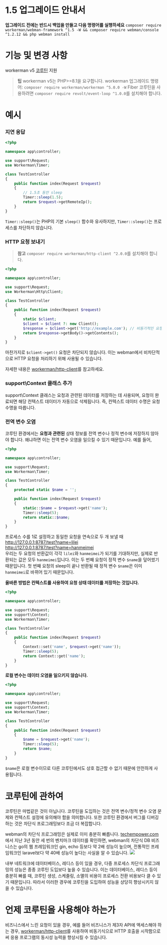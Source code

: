 # 1.5 업그레이드 안내서

**업그레이드 전에는 반드시 백업을 만들고 다음 명령어를 실행하세요**
`composer require workerman/webman-framework ^1.5 -W && composer require webman/console ^1.2.12 && php webman install`

# 기능 및 변경 사항

workerman v5 [코루틴](https://www.workerman.net/doc/workerman/fiber.html) 지원

> **팁**
> workerman v5는 PHP>=8.1을 요구합니다.
> workerman 업그레이드 명령어: `composer require workerman/workerman ^5.0.0 -W`
> Fiber 코루틴을 사용하려면 `composer require revolt/event-loop ^1.0.0`를 설치해야 합니다.

# 예시
### 지연 응답

```php
<?php

namespace app\controller;

use support\Request;
use Workerman\Timer;

class TestController
{
    public function index(Request $request)
    {
        // 1.5초 동안 sleep
        Timer::sleep(1.5);
        return $request->getRemoteIp();
    }
}
```
`Timer::sleep()`는 PHP의 기본 `sleep()` 함수와 유사하지만, `Timer::sleep()`는 프로세스를 차단하지 않습니다.

### HTTP 요청 보내기

> **참고**
> `composer require workerman/http-client ^2.0.0`를 설치해야 합니다.

```php
<?php

namespace app\controller;

use support\Request;
use Workerman\Http\Client;

class TestController
{
    public function index(Request $request)
    {
        static $client;
        $client = $client ?: new Client();
        $response = $client->get('http://example.com'); // 비동기적인 요청을 동기적으로 보냄
        return $response->getBody()->getContents();
    }
}
```
마찬가지로 `$client->get()` 요청은 차단되지 않습니다. 이는 webman에서 비차단적으로 HTTP 요청을 처리하기 위해 사용될 수 있습니다.

자세한 내용은 [workerman/http-client](https://www.workerman.net/doc/workerman/components/workerman-http-client.html)를 참고하세요.

### support\Context 클래스 추가

support\Context 클래스는 요청과 관련된 데이터를 저장하는 데 사용되며, 요청이 완료되면 해당 컨텍스트 데이터가 자동으로 삭제됩니다. 즉, 컨텍스트 데이터 수명은 요청 수명을 따릅니다.

### 전역 변수 오염

코루틴 환경에서는 **요청과 관련된** 상태 정보를 전역 변수나 정적 변수에 저장하지 않아야 합니다. 왜냐하면 이는 전역 변수 오염을 일으킬 수 있기 때문입니다. 예를 들어,

```php
<?php

namespace app\controller;

use support\Request;
use Workerman\Timer;

class TestController
{
    protected static $name = '';

    public function index(Request $request)
    {
        static::$name = $request->get('name');
        Timer::sleep(5);
        return static::$name;
    }
}
```

프로세스 수를 1로 설정하고 동일한 요청을 연속으로 두 개 보낼 때  
http://127.0.0.1:8787/test?name=lilei  
http://127.0.0.1:8787/test?name=hanmeimei  
우리는 두 요청의 반환값이 각각 `lilei`와 `hanmeimei`가 되기를 기대하지만, 실제로 반환되는 값은 모두 `hanmeimei`입니다. 이는 두 번째 요청이 정적 변수 `$name`을 덮어썼기 때문입니다. 첫 번째 요청의 sleep이 끝나 반환될 때 정적 변수 `$name`은 이미 `hanmeimei`로 바뀌어 있기 때문입니다.

**올바른 방법은 컨텍스트를 사용하여 요청 상태 데이터를 저장하는 것입니다.**
```php
<?php

namespace app\controller;

use support\Request;
use support\Context;
use Workerman\Timer;

class TestController
{
    public function index(Request $request)
    {
        Context::set('name', $request->get('name'));
        Timer::sleep(5);
        return Context::get('name');
    }
}
```

**로컬 변수는 데이터 오염을 일으키지 않습니다.**
```php
<?php

namespace app\controller;

use support\Request;
use support\Context;
use Workerman\Timer;

class TestController
{
    public function index(Request $request)
    {
        $name = $request->get('name');
        Timer::sleep(5);
        return $name;
    }
}
```
`$name`은 로컬 변수이므로 다른 코루틴에서도 상호 접근할 수 없기 때문에 안전하게 사용됩니다.

# 코루틴에 관하여
코루틴은 마법같은 것이 아닙니다. 코루틴을 도입하는 것은 전역 변수/정적 변수 오염 문제와 컨텍스트 설정에 유의해야 함을 의미합니다. 또한 코루틴 환경에서 버그를 디버깅하는 것은 차단식 프로그래밍보다 조금 더 복잡합니다.

webman의 차단식 프로그래밍은 실제로 이미 충분히 빠릅니다. [techempower.com](https://www.techempower.com/benchmarks/#section=data-r21&l=zijnjz-6bj&test=db&f=1ekg-cbcw-2t4w-27wr68-pc0-iv9slc-0-1ekgw-39g-kxs00-o0zk-4fu13d-2x8do8-2)에서 지난 3년 동안 세 번의 벤치마크 데이터를 확인하면, webman의 차단식 DB 비즈니스는 go의 웹 프레임워크인 gin, echo 등보다 약 2배 성능이 높으며, 전통적인 프레임워크인 laravel보다 약 40배 성능이 높다는 사실을 알 수 있습니다.
![](../../assets/img/benchemarks-go-sw.png?)

내부 네트워크에 데이터베이스, 레디스 등이 있을 경우, 다중 프로세스 차단식 프로그래밍의 성능은 종종 코루틴 도입보다 높을 수 있습니다. 이는 데이터베이스, 레디스 등이 충분히 빠를 때, 코루틴 생성, 스케줄링, 소멸의 비용이 프로세스 전환 비용보다 클 수 있기 때문입니다. 따라서 이러한 경우에 코루틴을 도입하여 성능을 상당히 향상시키지 않을 수 있습니다.

# 언제 코루틴을 사용해야 하는가
비즈니스에서 느린 요청이 있을 경우, 예를 들어 비즈니스가 제3자 API에 액세스해야 하는 경우, [workerman/http-client](https://www.workerman.net/doc/workerman/components/workerman-http-client.html)를 사용하여 비동기식으로 HTTP 호출을 시작함으로써 응용 프로그램의 동시성 능력을 향상시킬 수 있습니다.
